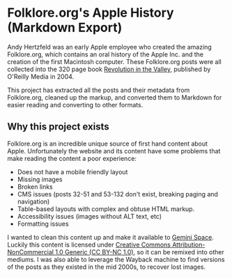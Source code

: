 #  Folklore.org's Apple History (Markdown Export)

Andy Hertzfeld was an early Apple employee who created the amazing Folklore.org, which contains an oral history of the Apple Inc. and the creation of the first Macintosh computer. These Folklore.org posts were all collected into the 320 page book [Revolution in the Valley](https://www.amazon.com/exec/obidos/asin/0596007191), published by O'Reilly Media in 2004.
 
This project has extracted all the posts and their metadata from Folklore.org, cleaned up the markup, and converted them to Markdown for easier reading and converting to other formats.
 
 ## Why this project exists
 
Folklore.org is an incredible unique source of first hand content about Apple. Unfortunately the website and its content have some problems that make reading the content a poor experience:

* Does not have a mobile friendly layout
* Missing images
* Broken links
* CMS issues (posts 32-51 and 53-132 don't exist, breaking paging and navigation)
* Table-based layouts with complex and obtuse HTML markup.
* Accessibility issues (images without ALT text, etc)
* Formatting issues

I wanted to clean this content up and make it available to [Gemini Space](https://en.wikipedia.org/wiki/Gemini_(protocol)). Luckily this content is licensed under [Creative Commons Attribution-NonCommercial 1.0 Generic (CC BY-NC 1.0)](https://creativecommons.org/licenses/by-nc/1.0/), so it can be remixed into other mediums. I was also able to leverage the Wayback machine to find versions of the posts as they existed in the mid 2000s, to recover lost images.
